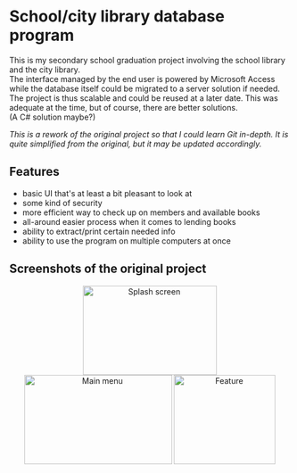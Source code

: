 # School/city library database program

This is my secondary school graduation project involving the school library and the city library.  
The interface managed by the end user is powered by Microsoft Access while the database itself could be migrated to a server solution if needed. The project is thus scalable and could be reused at a later date. This was adequate at the time, but of course, there are better solutions.  
(A C# solution maybe?)  

*This is a rework of the original project so that I could learn Git in-depth. It is quite simplified from the original, but it may be updated accordingly.*

## Features

- basic UI that's at least a bit pleasant to look at
- some kind of security
- more efficient way to check up on members and available books
- all-around easier process when it comes to lending books
- ability to extract/print certain needed info
- ability to use the program on multiple computers at once

## Screenshots of the original project

<p align="center"><img src="https://i.ibb.co/CJgPgdV/baza-fe.png" width="240" height="160" alt="Splash screen">  <img src="https://i.ibb.co/rthqGfv/Pomo-img2.png" width="265" height="160" alt="Main menu">  <img src="https://i.ibb.co/x6zKX5c/Pomo-img3.png" width="182" height="160" alt="Feature"><p>
